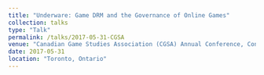 ```yaml
---
title: "Underware: Game DRM and the Governance of Online Games"
collection: talks
type: "Talk"
permalink: /talks/2017-05-31-CGSA
venue: "Canadian Game Studies Association (CGSA) Annual Conference, Congress of the Humanities and Social Sciences, Ryerson University"
date: 2017-05-31
location: "Toronto, Ontario"
---
```

